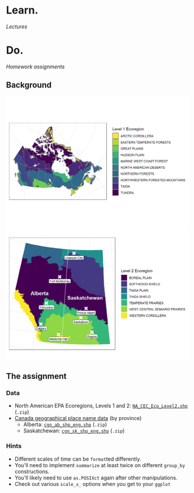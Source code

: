 # Learn.

*Lectures*

# Do. 

*Homework assignments*

## Background 


<img src="https://github.com/devanmcg/IntroRangeR/blob/master/12_RasGIS/national-1.png" width="500" >

<img src="https://github.com/devanmcg/IntroRangeR/blob/master/12_RasGIS/provincial-1.png" width="500">


## The assignment

### Data

* North American EPA Ecoregions, Levels 1 and 2: [`NA_CEC_Eco_Level2.shp`](http://ecologicalregions.info/data/cec_na/NA_CEC_Eco_Level2.zip) (`.zip`)
* [Canada geographical place name data](https://www.nrcan.gc.ca/earth-sciences/geography/download-geographical-names-data/9245) (by province)
  - Alberta: [`cgn_ab_shp_eng.shp`](ftp://ftp.geogratis.gc.ca/pub/nrcan_rncan/vector/geobase_cgn_toponyme/prov_shp_eng/cgn_ab_shp_eng.zip) (`.zip`)
  - Saskatchewan: [`cgn_sk_shp_eng.shp`](ftp://ftp.geogratis.gc.ca/pub/nrcan_rncan/vector/geobase_cgn_toponyme/prov_shp_eng/cgn_sk_shp_eng.zip) (`.zip`)
  

### Hints 

 * Different scales of time can be `format`ted differently. 
 * You'll need to implement `summarize` at least twice on different `group_by` constructions. 
 * You'll likely need to use `as.POSIXct` again after other manipulations. 
 * Check out various `scale_x_` options when you get to your `ggplot`
